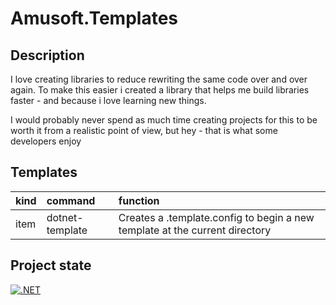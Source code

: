 # Amusoft.Templates

## Description

I love creating libraries to reduce rewriting the same code over and over again. To make this easier i created a library that helps me build libraries faster - and because i love learning new things. 

I would probably never spend as much time creating projects for this to be worth it from a realistic point of view, but hey - that is what some developers enjoy

## Templates

| kind | command | function |
|------|:--------|:---------|
| item | dotnet-template | Creates a .template.config to begin a new template at the current directory |

## Project state
[![.NET](https://github.com/taori/Amusoft.Templates/actions/workflows/dotnet.yml/badge.svg)](https://github.com/taori/Amusoft.Templates/actions/workflows/dotnet.yml)
